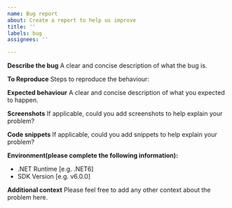 ```yaml
---
name: Bug report
about: Create a report to help us improve
title: ''
labels: bug
assignees: ''

---
```


**Describe the bug**
A clear and concise description of what the bug is.

**To Reproduce**
Steps to reproduce the behaviour:

**Expected behaviour**
A clear and concise description of what you expected to happen.

**Screenshots**
If applicable, could you add screenshots to help explain your problem?

**Code snippets**
If applicable, could you add snippets to help explain your problem?

**Environment(please complete the following information):**
 - .NET Runtime [e.g. .NET6] 
 - SDK Version [e.g. v6.0.0]

**Additional context**
Please feel free to add any other context about the problem here.
